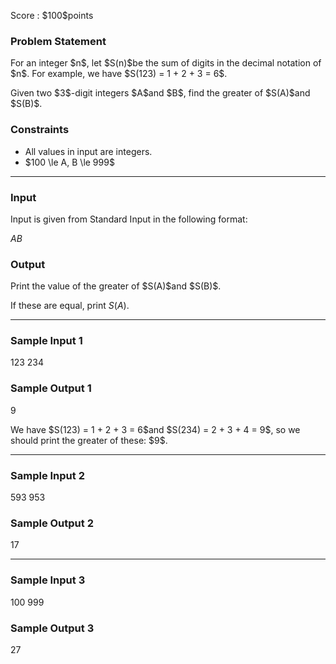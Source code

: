 
<div>

<span>

<span>

<p>
Score : $100$points
</p>

<div>

<section>

### **Problem Statement**

<p>
For an integer $n$, let $S(n)$be the sum of digits in the decimal notation of $n$. For example, we have $S(123) = 1 + 2 + 3 = 6$.
</p>

<p>
Given two $3$-digit integers $A$and $B$, find the greater of $S(A)$and $S(B)$.
</p>

</section>

</div>

<div>

<section>

### **Constraints**

<ul>

<li>
All values in input are integers.
</li>

<li>
$100 \le A, B \le 999$
</li>

</ul>

</section>

</div>

---

<div>

<div>

<section>

### **Input**

<p>
Input is given from Standard Input in the following format:
</p>

<div>

$A$$B$
</div>

</section>

</div>

<div>

<section>

### **Output**

<p>
Print the value of the greater of $S(A)$and $S(B)$.

If these are equal, print $S(A)$.
</p>

</section>

</div>

</div>

---

<div>

<section>

### **Sample Input 1**

<div>

123 234

</div>

</section>

</div>

<div>

<section>

### **Sample Output 1**

<div>

9

</div>

<p>
We have $S(123) = 1 + 2 + 3 = 6$and $S(234) = 2 + 3 + 4 = 9$, so we should print the greater of these: $9$.
</p>

</section>

</div>

---

<div>

<section>

### **Sample Input 2**

<div>

593 953

</div>

</section>

</div>

<div>

<section>

### **Sample Output 2**

<div>

17

</div>

</section>

</div>

---

<div>

<section>

### **Sample Input 3**

<div>

100 999

</div>

</section>

</div>

<div>

<section>

### **Sample Output 3**

<div>

27

</div>

</section>

</div>

</span>

</span>

</div>
